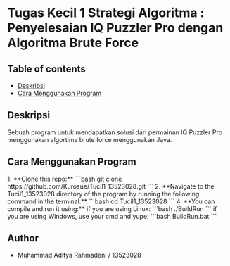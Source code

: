 # Tugas Kecil 1 Strategi Algoritma : Penyelesaian IQ Puzzler Pro dengan Algoritma Brute Force

## Table of contents

- <a href="#description">Deskripsi</a>
- <a href="#how-to-run">Cara Menggunakan Program</a>

<h2 id="description">Deskripsi</h2>
Sebuah program untuk mendapatkan solusi dari permainan IQ Puzzler Pro menggunakan algortima brute force menggunakan Java.


<h2 id="how-to-run">Cara Menggunakan Program</h2>
1. **Clone this repo:**
```bash
git clone https://github.com/Kurosue/Tucil1_13523028.git
```
2. **Navigate to the Tucil1_13523028 directory of the program by running the following command in the terminal:**
   ```bash
   cd Tucil1_13523028
   ```
4. **You can compile and run it using:**
  if you are using Linux:
   ```bash
   ./BuildRun
   ```
  if you are using Windows, use your cmd and yupe:
   ```bash
   BuildRun.bat
   ```

## Author
- Muhammad Aditya Rahmadeni / 13523028
